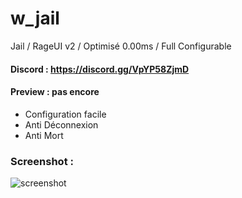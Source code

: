 # w_jail
Jail / RageUI v2 / Optimisé 0.00ms / Full Configurable

#### Discord : https://discord.gg/VpYP58ZjmD

#### Preview : pas encore

- Configuration facile
- Anti Déconnexion
- Anti Mort

### Screenshot :

![screenshot](https://cdn.discordapp.com/attachments/658236178268684291/976480664381706300/unknown.png)
